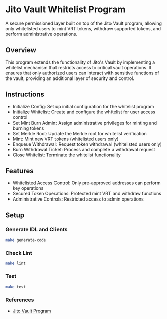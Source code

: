 # Jito Vault Whitelist Program

A secure permissioned layer built on top of the Jito Vault program, allowing only whitelisted users to mint VRT tokens, withdraw supported tokens, and perform administrative operations.

## Overview

This program extends the functionality of Jito's Vault by implementing a whitelist mechanism that restricts access to critical vault operations.
It ensures that only authorized users can interact with sensitive functions of the vault, providing an additional layer of security and control.

## Instructions

- Initialize Config: Set up initial configuration for the whitelist program
- Initialize Whitelist: Create and configure the whitelist for user access control
- Set Mint Burn Admin: Assign administrative privileges for minting and burning tokens
- Set Merkle Root: Update the Merkle root for whitelist verification
- Mint: Mint new VRT tokens (whitelisted users only)
- Enqueue Withdrawal: Request token withdrawal (whitelisted users only)
- Burn Withdrawal Ticket: Process and complete a withdrawal request
- Close Whitelist: Terminate the whitelist functionality

## Features

- Whitelisted Access Control: Only pre-approved addresses can perform key operations
- Secured Token Operations: Protected mint VRT and withdraw functions
- Administrative Controls: Restricted access to admin operations

## Setup

### Generate IDL and Clients

```bash
make generate-code
```

### Check Lint

```bash
make lint
```

### Test

```bash
make test
```

### References

- [Jito Vault Program](https://github.com/jito-foundation/restaking)
